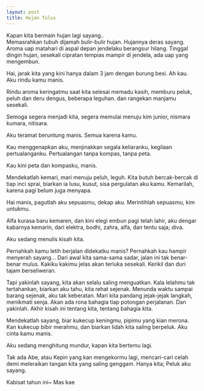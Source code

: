 ```yaml
---
layout: post
title: Hujan Tulus
---
```


Kapan kita bermain hujan lagi sayang..  
Memasrahkan tubuh dijamah bulir-bulir hujan. Hujannya deras sayang.  
Aroma uap matahari di aspal depan jendelaku berangsur hilang. Tinggal dingin hujan, sesekali cipratan tempias mampir di jendela, ada uap yang mengembun.

Hai, jarak kita yang kini hanya dalam 3 jam dengan burung besi. Ah kau.  
Aku rindu kamu manis.

Rindu aroma keringatmu saat kita selesai memadu kasih, memburu peluk, peluh dan deru dengus, beberapa leguhan. dan rangekan manjamu sesekali.

Semoga segera menjadi kita, segera memulai menuju kim junior, nismara kumara, nitisara.

Aku teramat beruntung manis. Semua karena kamu.

Kau menggenapkan aku, menjinakkan segala keliaranku, kegilaan pertualanganku. Pertualangan tanpa kompas, tanpa peta.

Kau kini peta dan kompasku, manis.

Mendekatlah kemari, mari menuju peluh, leguh. Kita butuh bercak-bercak di tiap inci sprai, biarkan ia lusu, kusut, sisa pergulatan aku kamu. Kemarilah, karena pagi belum juga menyapa.

Hai manis, pagutlah aku sepuasmu, dekap aku. Merintihlah sepuasmu, kim untukmu.

Alfa kurasa baru kemaren, dan kini elegi embun pagi telah lahir, aku dengar kabarnya kemarin, dari elektra, bodhi, zahra, alfa, dan tentu saja; diva.

Aku sedang menulis kisah kita.

Pernahkah kamu letih berjalan didekatku manis? Pernahkah kau hampir menyerah sayang... Dari awal kita sama-sama sadar, jalan ini tak benar-benar mulus. Kakiku kakimu jelas akan terluka sesekali. Kerikil dan duri tajam berseliweran.

Tapi yakinlah sayang, kita akan selalu saling menguatkan. Kala lelahmu tak tertahankan, biarkan aku tahu, kita rehat sejenak. Menunda waktu sampai barang sejenak, aku tak keberatan. Mari kita pandang jejak-jejak langkah, menikmati senja. Akan ada rona bahagia tiap potongan perjalanan. Dan yakinlah. Akhir kisah ini tentang kita, tentang bahagia kita.

Mendekatlah sayang, biar kukecup keningmu, pipimu yang kian merona.  
Kan kukecup bibir merahmu, dan biarkan lidah kita saling berpeluk. Aku cinta kamu manis.

Aku sedang menghitung mundur, kapan kita bertemu lagi.

Tak ada Abe, atau Kepin yang kan mengekormu lagi, mencari-cari celah demi meleraikan tangan kita yang saling genggam. Hanya kita; Peluk aku sayang.

Kabisat tahun ini~
Mas kae